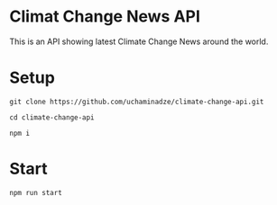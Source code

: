 # Climat Change News API
This is an API showing latest Climate Change News around the world.


# Setup

```
git clone https://github.com/uchaminadze/climate-change-api.git
```

```
cd climate-change-api
```

```
npm i
```


# Start

```
npm run start
```
